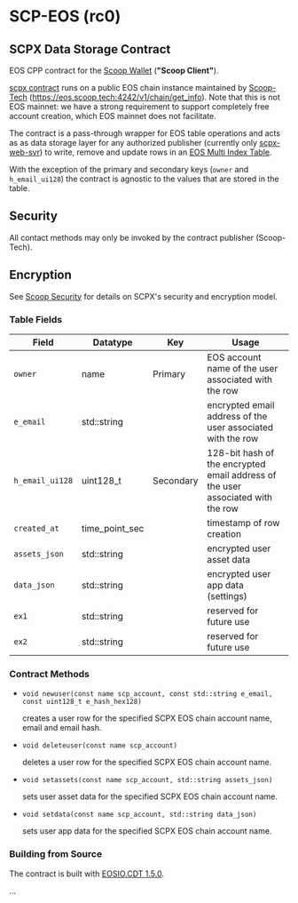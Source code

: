 # SCP-EOS (rc0)

## SCPX Data Storage Contract

EOS CPP contract for the [Scoop Wallet](https://github.com/Scoop-Tech/scpx-app) (**"Scoop Client"**).

[scpx contract](contracts/eos/scpx/scpx.cpp) runs on a public EOS chain instance maintained by [Scoop-Tech](https://github.com/Scoop-Tech) (https://eos.scoop.tech:4242/v1/chain/get_info). Note that this is not EOS mainnet: we have a strong requirement to support completely free account creation, which EOS mainnet does not facilitate. 

The contract is a pass-through wrapper for EOS table operations and acts as as data storage layer for any authorized publisher (currently only [scpx-web-svr](https://github.com/Scoop-Tech/scpx-svr)) to write, remove and update rows in an [EOS Multi Index Table](https://developers.eos.io/eosio-cpp/docs/using-multi-index-tables). 

With the exception of the primary and secondary keys (```owner``` and ```h_email_ui128```) the contract is agnostic to the values that are stored in the table.

## Security

All contact methods may only be invoked by the contract publisher (Scoop-Tech).

## Encryption

See [Scoop Security](https://github.com/Scoop-Tech/scpx-svr/blob/master/sec.md) for details on SCPX's security and encryption model.

### Table Fields

Field               | Datatype        | Key       | Usage
---                 | ----            | ---       | ---
```owner```         | name            | Primary   | EOS account name of the user associated with the row
```e_email```       | std::string     |           | encrypted email address of the user associated with the row
```h_email_ui128``` | uint128_t       | Secondary | 128-bit hash of the encrypted email address of the user associated with the row
```created_at```    | time_point_sec  |           | timestamp of row creation
```assets_json```   | std::string     |           | encrypted user asset data
```data_json```     | std::string     |           | encrypted user app data (settings)
```ex1```           | std::string     |           | reserved for future use
```ex2```           | std::string     |           | reserved for future use

### Contract Methods

* ```void newuser(const name scp_account, const std::string e_email, const uint128_t e_hash_hex128)```

  creates a user row for the specified SCPX EOS chain account name, email and email hash.

* ```void deleteuser(const name scp_account)```

  deletes a user row for the specified SCPX EOS chain account name.

* ```void setassets(const name scp_account, std::string assets_json)```

  sets user asset data for the specified SCPX EOS chain account name.

* ```void setdata(const name scp_account, std::string data_json)```

  sets user app data for the specified SCPX EOS chain account name.

### Building from Source

The contract is built with [EOSIO.CDT 1.5.0](https://github.com/EOSIO/eosio.cdt).

...



